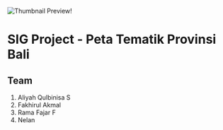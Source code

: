 ![Thumbnail Preview!](/profile/images/thumbnail.png "SIG Project Preview")

# SIG Project - Peta Tematik Provinsi Bali

## Team

1. Aliyah Qulbinisa S
2. Fakhirul Akmal
3. Rama Fajar F
4. Nelan
